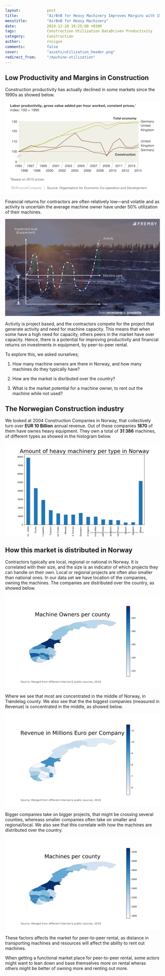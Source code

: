 ```yaml
---
layout:            post
title:             "AirBnB for Heavy Machinery Improves Margins with 15%"
menutitle:         "AirBnB for Heavy Machinery"
date:              2019-12-20 18:25:00 +0300
tags:              Construction Utilization DataDriven Productivity
category:          Construction
author:            rnsigve
comments:          false
cover:             "assets/utilization_header.png"
redirect_from:     "/machine-utilization"
---
```




## Low Productivity and Margins in Construction

Construction productivity has actually declined in some markets since the 1990s as showed below.

![Construction Labour Productivity](/assets/productivity.png)

Financial returns for contractors are often relatively low—and volatile and as activity is uncertain the average machine owner have under 50% utilization of their machines.

![Construction Market Utilization](/assets/machine-utilization.png)

Activity is project based, and the contractors compete for the project that generate activity and need for machine capacity. This means that when some have a high need for capacity, others peers in the market have over capacity. Hence, there is a potential for improving productivity and financial returns on investments in equipment, by peer-to-peer rental.

To explore this, we asked ourselves;

1) How many machine owners are there in Norway, and how many machines do they typically have?

2) How are the market is disributed over the country?

3) What is the market potential for a machine owner, to rent out the machine while not used?

## The Norwegian Construction industry
We looked at 2004 Construction Companies in Norway, that collectively turn over **EUR 10 Billion** annual revenue. Out of these companies **1870** of them have ownes heavy equipment. They own a total of **31 386** machines, of different types as showed in the histogram below.

 ![Number of machines per type](/assets/machine_types.png)

## How this market is distributed in Norway

Contractors typically are local, regional or national in Norway. It is correlated with their size, and the size is an indicator of which projects they can handle on their own. Local or regional projects are often also smaller than national ones. In our data set we have location of the companies, owning the machines. The companies are distributed over the country, as showed below.

![Number of Construction Companies per County](/assets/machine_owners_per_county.png)

Where we see that most are concentrated in the middle of Norway, in Trøndelag county. We also see that the the biggest companies (measured in Revenue) is concentrated in the middle, as showed below.

![Revenue per company per county ](/assets/revenue_per_company_per_county.png)

Bigger companies take on bigger projects, that might be crossing several counties, whereass smaller companies often take on smaller and regional/local. We also see that this correlate with how the machines are distributed over the country.

![Construction Labour Productivity](/assets/machines_per_county.png)

These factors affects the market for peer-to-peer rental, as distance in transporting machines and resources will affect the ability to rent out machines.

When getting a functional market place for peer-to-peer rental, some actors might want to lean down and base themselves more on rental wheras others might be better of owning more and renting out more.

##
